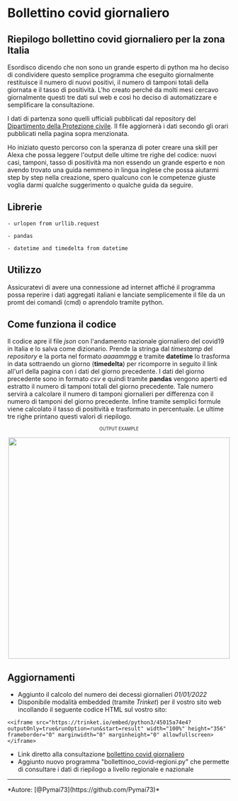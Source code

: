 # Bollettino covid giornaliero
## Riepilogo bollettino covid giornaliero per la zona Italia

Esordisco dicendo che non sono un grande esperto di python ma ho deciso di condividere questo semplice programma che eseguito giornalmente restituisce il numero di nuovi positivi, il numero di tamponi totali della giornata e il tasso di positività. L'ho creato perché da molti mesi cercavo giornalmente questi tre dati sul web e così ho deciso di automatizzare e semplificare la consultazione.

I dati di partenza sono quelli ufficiali pubblicati dal repository del [Dipartimento della Protezione civile](https://github.com/pcm-dpc/COVID-19). 
Il file aggiornerà i dati secondo gli orari pubblicati nella pagina sopra menzionata.

Ho iniziato questo percorso con la speranza di poter creare una skill per Alexa che possa leggere l'output delle ultime tre righe del codice: nuovi casi, tamponi, tasso di positività ma non essendo un grande esperto e non avendo trovato una guida nemmeno in lingua inglese che possa aiutarmi step by step nella creazione, spero qualcuno con le competenze giuste voglia darmi qualche suggerimento o qualche guida da seguire.

## Librerie 
<code>- urlopen from urllib.request</code>

<code>- pandas</code>

<code>- datetime and timedelta from datetime</code>

## Utilizzo
Assicuratevi di avere una connessione ad internet affiché il programma possa reperire i dati aggregati italiani e lanciate semplicemente il file da un promt dei comandi (cmd) o aprendolo tramite python.
  
## Come funziona il codice
Il codice apre il file *json* con l'andamento nazionale giornaliero del covid19 in Italia e lo salva come dizionario. Prende la stringa dal *timestamp* del *repository* e la porta nel formato *aaaammgg* e tramite **datetime** lo trasforma in data sottraendo un giorno (**timedelta**) per ricomporre in seguito il link all'url della pagina con i dati del giorno precedente. I dati del giorno precedente sono in formato *csv* e quindi tramite **pandas** vengono aperti ed estratto il numero di tamponi totali del giorno precedente. Tale numero servirà a calcolare il numero di tamponi giornalieri per differenza con il numero di tamponi del giorno precedente. Infine tramite semplici formule viene calcolato il tasso di positività e trasformato in percentuale. Le ultime tre righe printano questi valori di riepilogo.
<p align="center"><sub><sup>OUTPUT EXAMPLE</sup></sub>
<p align="center"><img src="https://i.ibb.co/nMq5PPX/cmd.png&s=50" width="500" height="500"></p></center>

## Aggiornamenti
- Aggiunto il calcolo del numero dei decessi giornalieri *01/01/2022*
- Disponibile modalità embedded (tramite *Trinket*) per il vostro sito web incollando il seguente codice HTML sul vostro sito:
```
<<iframe src="https://trinket.io/embed/python3/45015a74e4?outputOnly=true&runOption=run&start=result" width="100%" height="356" frameborder="0" marginwidth="0" marginheight="0" allowfullscreen></iframe>
```
- Link diretto alla consultazione [bollettino covid giornaliero](https://pcwizard-italia.blogspot.com/2022/01/riepilogo-bollettino-covid-giornaliero.html)
- Aggiunto nuovo programma "bollettinoo_covid-regioni.py" che permette di consultare i dati di riepilogo a livello regionale e nazionale
<hr>
*Autore: [@Pymai73](https://github.com/Pymai73)*
